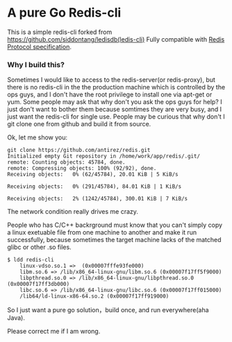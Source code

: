 A pure Go Redis-cli 
==================

This is a simple redis-cli forked from https://github.com/siddontang/ledisdb(ledis-cli)
Fully compatible with [Redis Protocol specification](https://redis.io/topics/protocol).

### Why I build this?

Sometimes I would like to access to the redis-server(or redis-proxy), but there is no redis-cli in the
the production machine which is controlled by the ops guys, and I don't have the root privilege to 
install one via apt-get or yum. Some people may ask that why don't you ask the ops guys for help? I just 
don't want to bother them because somtimes they are very busy, and I just want the redis-cli for single use.
People may be curious that why don't I git clone one from github and build it from source. 

Ok, let me show you:
```
git clone https://github.com/antirez/redis.git
Initialized empty Git repository in /home/work/app/redis/.git/
remote: Counting objects: 45784, done.
remote: Compressing objects: 100% (92/92), done.
Receiving objects:   0% (62/45784), 20.01 KiB | 5 KiB/s

Receiving objects:   0% (291/45784), 84.01 KiB | 1 KiB/s

Receiving objects:   2% (1242/45784), 300.01 KiB | 7 KiB/s
```

The network condition really drives me crazy.

People who has C/C++ backrground must know that you can't simply copy a linux exetuable file
from one machine to another and make it run successfully, because sometimes the target machine
lacks of the matched glibc or other .so files.

```
$ ldd redis-cli
    linux-vdso.so.1 =>  (0x00007fffe93fe000)
    libm.so.6 => /lib/x86_64-linux-gnu/libm.so.6 (0x00007f17ff5f9000)
    libpthread.so.0 => /lib/x86_64-linux-gnu/libpthread.so.0 (0x00007f17ff3db000)
    libc.so.6 => /lib/x86_64-linux-gnu/libc.so.6 (0x00007f17ff015000)
    /lib64/ld-linux-x86-64.so.2 (0x00007f17ff919000)
```

So I just want a pure go solution，build once, and run everywhere(aha Java).

Please correct me if I am wrong.


